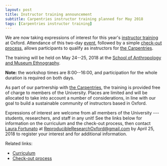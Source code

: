 ```yaml
---
layout: post
title: Instructor training announcement
subtitle: Carpentries instructor training planned for May 2018
tags: [Carpentries instructor training]
---
```


We are now taking expressions of interest for this year's <a
href="https://carpentries.org/teach/" target="_blank">instructor
training</a> at Oxford. Attendance of this two-day <a
href="https://carpentries.github.io/instructor-training/"
target="_blank">event</a>, followed by a simple <a
href="http://carpentries.github.io/instructor-training/checkout/"
target="_blank">check-out process</a>, allows participants to qualify
as instructors for <a href="https://carpentries.org/"
target="_blank">the Carpentries</a>.

The training will be held on May 24--25, 2018 at the <a
href="http://www.anthro.ox.ac.uk/" target="_blank">School of
Anthropology and Museum Ethnography</a>.

**Note:** the workshop times are 8:00--16:00, and participation for
  the whole duration is required on both days.

As part of our partnership with <a href="https://carpentries.org/"
target="_blank">the Carpentries</a>, the training is provided free of
charge to members of the University. Places are limited and will be
allocated to take into account a number of considerations, in line
with our goal to build a sustainable community of instructors based in
Oxford.

Expressions of interest are welcome from all members of the University
--- students, researchers, and staff in any unit! See the links below
for information on the curriculum and the check-out process, then
contact <a href="../laura-fortunato">Laura Fortunato</a> at <a
href="mailto:ReproducibleResearchOxford@gmail.com">ReproducibleResearchOxford@gmail.com</a>
by April 25, 2018 to register your interest and for additional
information.

Related links:
- [Curriculum](https://carpentries.github.io/instructor-training/)
- [Check-out process](http://carpentries.github.io/instructor-training/checkout/)
